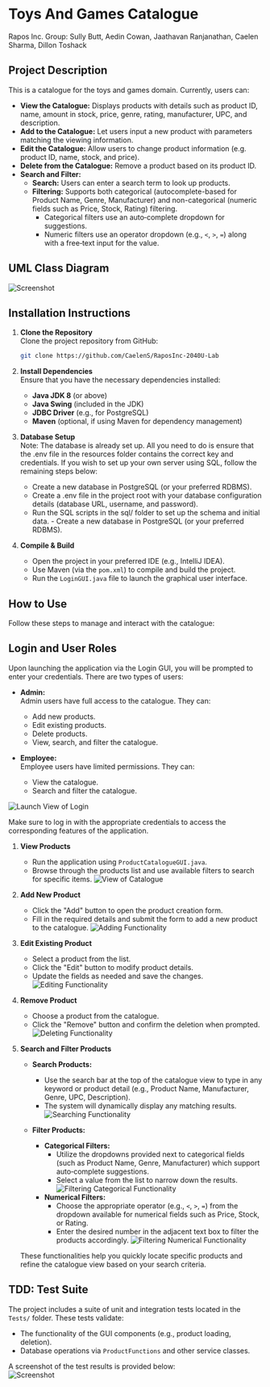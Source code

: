# Toys And Games Catalogue
Rapos Inc.
Group: Sully Butt, Aedin Cowan, Jaathavan Ranjanathan, Caelen Sharma, Dillon Toshack

## Project Description
This is a catalogue for the toys and games domain. Currently, users can:
- **View the Catalogue:** Displays products with details such as product ID, name, amount in stock, price, genre, rating, manufacturer, UPC, and description.
- **Add to the Catalogue:** Let users input a new product with parameters matching the viewing information.
- **Edit the Catalogue:** Allow users to change product information (e.g. product ID, name, stock, and price).
- **Delete from the Catalogue:** Remove a product based on its product ID.
- **Search and Filter:**
  - **Search:** Users can enter a search term to look up products.
  - **Filtering:** Supports both categorical (autocomplete-based for Product Name, Genre, Manufacturer) and non-categorical (numeric fields such as Price, Stock, Rating) filtering.  
    - Categorical filters use an auto‑complete dropdown for suggestions.
    - Numeric filters use an operator dropdown (e.g., `<`, `>`, `=`) along with a free‑text input for the value.

## UML Class Diagram
![Screenshot](SS_1.png)

## Installation Instructions

1. **Clone the Repository**  
    Clone the project repository from GitHub:
    ```bash
    git clone https://github.com/CaelenS/RaposInc-2040U-Lab
    ```

2. **Install Dependencies**  
    Ensure that you have the necessary dependencies installed:  
    - **Java JDK 8** (or above)  
    - **Java Swing** (included in the JDK)  
    - **JDBC Driver** (e.g., for PostgreSQL)  
    - **Maven** (optional, if using Maven for dependency management)

3. **Database Setup**  
    Note: The database is already set up. All you need to do is ensure that the .env file in the resources folder contains the correct key and credentials. If you wish to set up your own server using SQL, follow the remaining steps below:
    - Create a new database in PostgreSQL (or your preferred RDBMS).
    - Create a .env file in the project root with your database configuration details (database URL, username, and password).
    - Run the SQL scripts in the sql/ folder to set up the schema and initial data.   - Create a new database in PostgreSQL (or your preferred RDBMS).

4. **Compile & Build**  
    - Open the project in your preferred IDE (e.g., IntelliJ IDEA).
    - Use Maven (via the `pom.xml`) to compile and build the project.
    - Run the `LoginGUI.java` file to launch the graphical user interface.

## How to Use
Follow these steps to manage and interact with the catalogue:

## Login and User Roles
Upon launching the application via the Login GUI, you will be prompted to enter your credentials. There are two types of users:

- **Admin:**  
    Admin users have full access to the catalogue. They can:
    - Add new products.
    - Edit existing products.
    - Delete products.
    - View, search, and filter the catalogue.

- **Employee:**  
    Employee users have limited permissions. They can:
    - View the catalogue.
    - Search and filter the catalogue.

![Launch View of Login](Login.png)

Make sure to log in with the appropriate credentials to access the corresponding features of the application.

1. **View Products**  
    - Run the application using `ProductCatalogueGUI.java`.  
    - Browse through the products list and use available filters to search for specific items.
![View of Catalogue](View.png)

2. **Add New Product**  
    - Click the "Add" button to open the product creation form.  
    - Fill in the required details and submit the form to add a new product to the catalogue.
![Adding Functionality](Add.png)

3. **Edit Existing Product**  
    - Select a product from the list.  
    - Click the "Edit" button to modify product details.  
    - Update the fields as needed and save the changes.
![Editing Functionality](Edit.png)

4. **Remove Product**  
    - Choose a product from the catalogue.  
    - Click the "Remove" button and confirm the deletion when prompted.
![Deleting Functionality](Delete.png)

5. **Search and Filter Products**  
    - **Search Products:**  
      - Use the search bar at the top of the catalogue view to type in any keyword or product detail (e.g., Product Name, Manufacturer, Genre, UPC, Description).  
      - The system will dynamically display any matching results.
      ![Searching Functionality](Search.png)  

    - **Filter Products:**  
      - **Categorical Filters:**  
         - Utilize the dropdowns provided next to categorical fields (such as Product Name, Genre, Manufacturer) which support auto‑complete suggestions.  
         - Select a value from the list to narrow down the results.
         ![Filtering Categorical Functionality](Categorical.png)   
      - **Numerical Filters:**  
         - Choose the appropriate operator (e.g., `<`, `>`, `=`) from the dropdown available for numerical fields such as Price, Stock, or Rating.  
         - Enter the desired number in the adjacent text box to filter the products accordingly.
         ![Filtering Numerical Functionality](Numerical.png)  

    These functionalities help you quickly locate specific products and refine the catalogue view based on your search criteria.

## TDD: Test Suite
The project includes a suite of unit and integration tests located in the `Tests/` folder. These tests validate:
- The functionality of the GUI components (e.g., product loading, deletion).
- Database operations via `ProductFunctions` and other service classes.

A screenshot of the test results is provided below:  
![Screenshot](SS_2)
